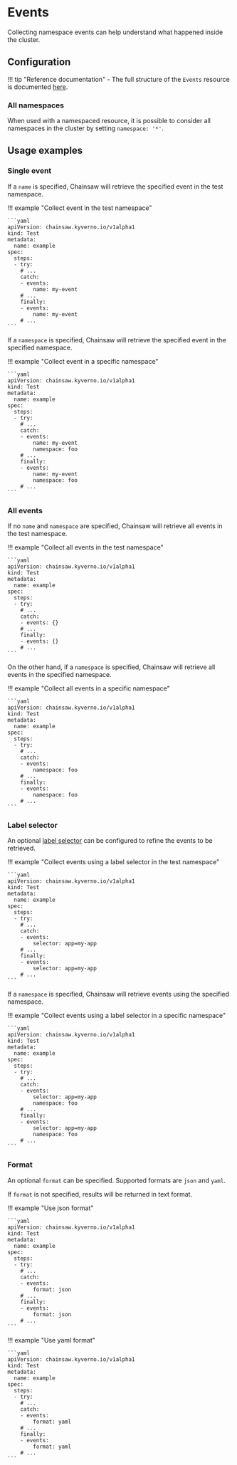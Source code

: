 # Events

Collecting namespace events can help understand what happened inside the cluster.

## Configuration

!!! tip "Reference documentation"
    - The full structure of the `Events` resource is documented [here](../reference/apis/chainsaw.v1alpha1.md#chainsaw-kyverno-io-v1alpha1-Events).

### All namespaces

When used with a namespaced resource, it is possible to consider all namespaces in the cluster by setting `namespace: '*'`.

## Usage examples

### Single event

If a `name` is specified, Chainsaw will retrieve the specified event in the test namespace.

!!! example "Collect event in the test namespace"

    ```yaml
    apiVersion: chainsaw.kyverno.io/v1alpha1
    kind: Test
    metadata:
      name: example
    spec:
      steps:
      - try:
        # ...
        catch:
        - events:
            name: my-event
        # ...
        finally:
        - events:
            name: my-event
        # ...
    ```

If a `namespace` is specified, Chainsaw will retrieve the specified event in the specified namespace.

!!! example "Collect event in a specific namespace"

    ```yaml
    apiVersion: chainsaw.kyverno.io/v1alpha1
    kind: Test
    metadata:
      name: example
    spec:
      steps:
      - try:
        # ...
        catch:
        - events:
            name: my-event
            namespace: foo
        # ...
        finally:
        - events:
            name: my-event
            namespace: foo
        # ...
    ```

### All events

If no `name` and `namespace` are specified, Chainsaw will retrieve all events in the test namespace.

!!! example "Collect all events in the test namespace"

    ```yaml
    apiVersion: chainsaw.kyverno.io/v1alpha1
    kind: Test
    metadata:
      name: example
    spec:
      steps:
      - try:
        # ...
        catch:
        - events: {}
        # ...
        finally:
        - events: {}
        # ...
    ```

On the other hand, if a `namespace` is specified, Chainsaw will retrieve all events in the specified namespace.

!!! example "Collect all events in a specific namespace"

    ```yaml
    apiVersion: chainsaw.kyverno.io/v1alpha1
    kind: Test
    metadata:
      name: example
    spec:
      steps:
      - try:
        # ...
        catch:
        - events:
            namespace: foo
        # ...
        finally:
        - events:
            namespace: foo
        # ...
    ```

### Label selector

An optional [label selector](https://kubernetes.io/docs/concepts/overview/working-with-objects/labels/#label-selectors) can be configured to refine the events to be retrieved.

!!! example "Collect events using a label selector in the test namespace"

    ```yaml
    apiVersion: chainsaw.kyverno.io/v1alpha1
    kind: Test
    metadata:
      name: example
    spec:
      steps:
      - try:
        # ...
        catch:
        - events:
            selector: app=my-app
        # ...
        finally:
        - events:
            selector: app=my-app
        # ...
    ```

If a `namespace` is specified, Chainsaw will retrieve events using the specified namespace.

!!! example "Collect events using a label selector in a specific namespace"

    ```yaml
    apiVersion: chainsaw.kyverno.io/v1alpha1
    kind: Test
    metadata:
      name: example
    spec:
      steps:
      - try:
        # ...
        catch:
        - events:
            selector: app=my-app
            namespace: foo
        # ...
        finally:
        - events:
            selector: app=my-app
            namespace: foo
        # ...
    ```

### Format

An optional `format` can be specified. Supported formats are `json` and `yaml`.

If `format` is not specified, results will be returned in text format.

!!! example "Use json format"

    ```yaml
    apiVersion: chainsaw.kyverno.io/v1alpha1
    kind: Test
    metadata:
      name: example
    spec:
      steps:
      - try:
        # ...
        catch:
        - events:
            format: json
        # ...
        finally:
        - events:
            format: json
        # ...
    ```

!!! example "Use yaml format"

    ```yaml
    apiVersion: chainsaw.kyverno.io/v1alpha1
    kind: Test
    metadata:
      name: example
    spec:
      steps:
      - try:
        # ...
        catch:
        - events:
            format: yaml
        # ...
        finally:
        - events:
            format: yaml
        # ...
    ```
